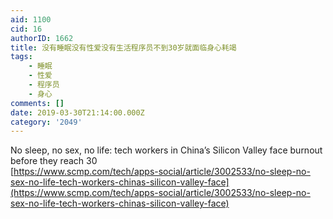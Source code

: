 ```yaml
---
aid: 1100
cid: 16
authorID: 1662
title: 没有睡眠没有性爱没有生活程序员不到30岁就面临身心耗竭
tags:
    - 睡眠
    - 性爱
    - 程序员
    - 身心
comments: []
date: 2019-03-30T21:14:00.000Z
category: '2049'
---
```


No sleep, no sex, no life: tech workers in China’s Silicon Valley face burnout before they reach 30  
[https://www.scmp.com/tech/apps-social/article/3002533/no-sleep-no-sex-no-life-tech-workers-chinas-silicon-valley-face](https://www.scmp.com/tech/apps-social/article/3002533/no-sleep-no-sex-no-life-tech-workers-chinas-silicon-valley-face)
